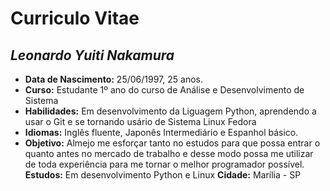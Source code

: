 # **Curriculo Vitae**

## *Leonardo Yuiti Nakamura*
- **Data de Nascimento:** 25/06/1997, 25 anos.
- **Curso:** Estudante 1º ano do curso de Análise e Desenvolvimento de Sistema
- **Habilidades:** Em desenvolvimento da Liguagem Python, aprendendo a usar o Git e se tornando usário de Sistema Linux Fedora
- **Idiomas:** Inglês fluente, Japonês Intermediário e Espanhol básico.
- **Objetivo:** Almejo me esforçar tanto no estudos para que possa entrar o quanto antes no mercado de trabalho e desse modo possa me utilizar de toda experiência para me tornar o melhor programador possível.
**Estudos:** Em desenvolvimento Python e Linux
**Cidade:** Marília - SP
